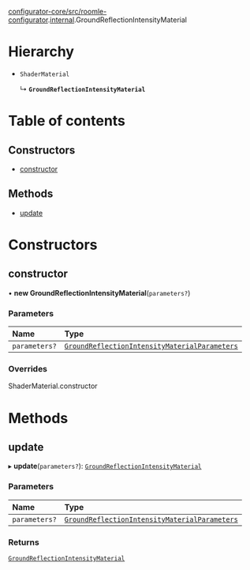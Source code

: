 [configurator-core/src/roomle-configurator](../modules/configurator_core_src_roomle_configurator.md).[internal](../modules/configurator_core_src_roomle_configurator._internal_.md).GroundReflectionIntensityMaterial

# Hierarchy

- `ShaderMaterial`

  ↳ **`GroundReflectionIntensityMaterial`**

# Table of contents

## Constructors

- [constructor](configurator_core_src_roomle_configurator._internal_.GroundReflectionIntensityMaterial.md#constructor)

## Methods

- [update](configurator_core_src_roomle_configurator._internal_.GroundReflectionIntensityMaterial.md#update)

# Constructors

## constructor

• **new GroundReflectionIntensityMaterial**(`parameters?`)

### Parameters

| Name | Type |
| :------ | :------ |
| `parameters?` | [`GroundReflectionIntensityMaterialParameters`](../interfaces/configurator_core_src_roomle_configurator._internal_.GroundReflectionIntensityMaterialParameters.md) |

### Overrides

ShaderMaterial.constructor

# Methods

## update

▸ **update**(`parameters?`): [`GroundReflectionIntensityMaterial`](configurator_core_src_roomle_configurator._internal_.GroundReflectionIntensityMaterial.md)

### Parameters

| Name | Type |
| :------ | :------ |
| `parameters?` | [`GroundReflectionIntensityMaterialParameters`](../interfaces/configurator_core_src_roomle_configurator._internal_.GroundReflectionIntensityMaterialParameters.md) |

### Returns

[`GroundReflectionIntensityMaterial`](configurator_core_src_roomle_configurator._internal_.GroundReflectionIntensityMaterial.md)
